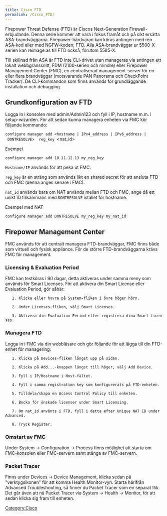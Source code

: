 ```yaml
---
title: Cisco FTD
permalink: /Cisco_FTD/
---
```


Firepower Threat Defense (FTD) är Ciscos Next-Generation
Firewall-erbjudande. Denna serie kommer att vara i fokus framåt och på
sikt ersätta ASA-brandväggarna. Firepower-hårdvaran kan köras antingen
med ren ASA-kod eller med NGFW-koden; FTD. Alla ASA-brandväggar ur
5500-X-serien kan reimage:as till FTD också, förutom 5585-X.

Till skillnad från ASA är FTD inte CLI-drivet utan manageras via
antingen ett lokalt webbgränssnitt, FDM (2100-serien och mindre) eller
Firepower Management Center (FMC), en centraliserad management-server
för en eller flera brandväggar (motsvarande PAN Panorama och CheckPoint
Tracker). De CLI-kommandon som finns används för grundläggande
installation och debugging.

Grundkonfiguration av FTD
-------------------------

Logga in i konsolen med admin/Admin123 och fyll i IP, hostname m.m. i
setup-wizarden. För att sedan kunna managera enheten via FMC kör
följande kommando:

`configure manager add <hostname | IPv4_address | IPv6_address | DONTRESOLVE>  reg_key `<nat_id>

Exempel

`configure manager add 10.11.12.13 my_reg_key`

`Hostname/IP` används för att peka ut FMC.

`reg_key` är en sträng som används likt en shared secret för att ansluta
FTD och FMC (denna anges senare i FMC).

`nat_id` används bara om NAT används mellan FTD och FMC, ange då ett
unikt ID tillsammans med `DONTRESOLVE` istället för hostname.

Exempel med NAT

`configure manager add DONTRESOLVE my_reg_key my_nat_id`

Firepower Management Center
---------------------------

FMC används för att centralt managera FTD-brandväggar, FMC finns både
som virtuell och fysisk appliance. För de större FTD-brandväggarna krävs
FMC för management.

### Licensing & Evaluation Period

FMC kan testköras i 90 dagar, detta aktiveras under samma meny som
används för Smart Licenses. För att aktivera din Smart License eller
Evaluation Period, gör såhär:

`   1. Klicka eller hovra på System-fliken i övre höger hörn.`

`   2. Under Licenses-fliken, välj Smart Licenses.`

`   3. Aktivera din Evaluation Period eller registrera dina Smart Licenses.`

### Managera FTD

Logga in i FMC via din webbläsare och gör följande för att lägga till
din FTD-enhet för managering:

`   1. Klicka på Devices-fliken längst upp på sidan.`

`   2. Klicka på Add...-knappen längst till höger, välj Add Device.`

`   3. Fyll i IP/Hostname i Host-fältet.`

`   4. Fyll i samma registration key som konfigurerats på FTD-enheten.`

`   5. Tilldela/skapa en Access Control Policy till enheten.`

`   6. Bocka för önskade licenser under Smart Licensing.`

`   7. Om nat_id använts i FTD, fyll i detta efter Unique NAT ID under Advanced.`

`   8. Tryck Register.`

### Omstart av FMC

Under System -\> Configuration -\> Process finns möjlighet att starta om
FMC-konsolen eller FMC-servern samt stänga av FMC-servern.

### Packet Tracer

Finns under Devices -\> Device Management, klicka sedan på
"verktygsikonen" för att komma Health Monitor-vyn. Starta härifrån
Advanced Troubleshooting, så finner du Packet Tracer som en separat
flik. Det går även att nå Packet Tracer via System -\> Health -\>
Monitor, för att sedan klicka sig fram till enheten.

[Category:Cisco](/Category:Cisco "wikilink")
